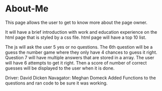 # About-Me

This page allows the user to get to know more about the page owner.

It will have a brief introduction with work and education experience on the html page that is styled by a css file.
html page will have a top 10 list.


The js will ask the user 5 yes or no questions. The 6th question will be a guess the number game where they only have 4 chances to guess it right.
Question 7 will have multiple answers that are stored in a array.  The user will have 6 attempts to get it right.
Then a score of number of correct guesses will be displayed to the user when it is done.

Driver: David Dicken
Navagator: Meghan Domeck
Added Functions to the questions and ran code to be sure it was working.